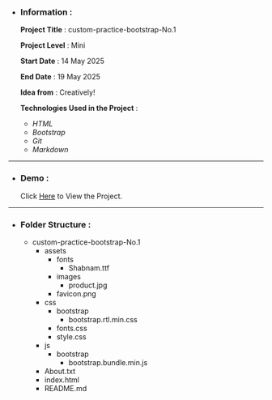 - ### Information :

  **Project Title** : custom-practice-bootstrap-No.1

  **Project Level** : Mini

  **Start Date** : 14 May 2025

  **End Date** : 19 May 2025

  **Idea from** : Creatively!

  **Technologies Used in the Project** :

  - _HTML_
  - _Bootstrap_
  - _Git_
  - _Markdown_

---

- ### Demo :

  Click [Here](https://hojjatgholamzadeh1997.github.io/custom-practice-bootstrap-No.1/) to View the Project.

---

- ### Folder Structure :

  - custom-practice-bootstrap-No.1
    - assets
      - fonts
        - Shabnam.ttf
      - images
        - product.jpg
      - favicon.png
    - css
      - bootstrap
        - bootstrap.rtl.min.css
      - fonts.css
      - style.css
    - js
      - bootstrap
        - bootstrap.bundle.min.js
    - About.txt
    - index.html
    - README.md
